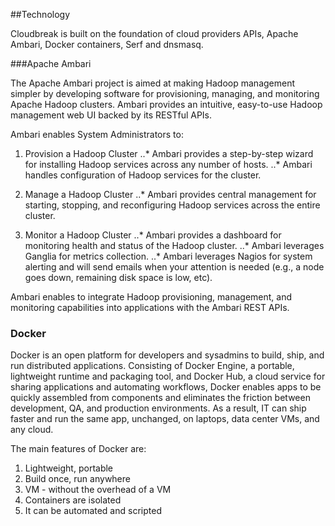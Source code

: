 ##Technology

Cloudbreak is built on the foundation of cloud providers APIs, Apache Ambari, Docker containers, Serf and dnsmasq.

###Apache Ambari

The Apache Ambari project is aimed at making Hadoop management simpler by developing software for provisioning, managing, and monitoring Apache Hadoop clusters. Ambari provides an intuitive, easy-to-use Hadoop management web UI backed by its RESTful APIs.

Ambari enables System Administrators to:

1. Provision a Hadoop Cluster
..* Ambari provides a step-by-step wizard for installing Hadoop services across any number of hosts.
..* Ambari handles configuration of Hadoop services for the cluster.

2. Manage a Hadoop Cluster
..* Ambari provides central management for starting, stopping, and reconfiguring Hadoop services across the entire cluster.

3. Monitor a Hadoop Cluster
..* Ambari provides a dashboard for monitoring health and status of the Hadoop cluster.
..* Ambari leverages Ganglia for metrics collection.
..* Ambari leverages Nagios for system alerting and will send emails when your attention is needed (e.g., a node goes down, remaining disk space is low, etc).

Ambari enables to integrate Hadoop provisioning, management, and monitoring capabilities into applications with the Ambari REST APIs.

### Docker

Docker is an open platform for developers and sysadmins to build, ship, and run distributed applications. Consisting of Docker Engine, a portable, lightweight runtime and packaging tool, and Docker Hub, a cloud service for sharing applications and automating workflows, Docker enables apps to be quickly assembled from components and eliminates the friction between development, QA, and production environments. As a result, IT can ship faster and run the same app, unchanged, on laptops, data center VMs, and any cloud.

The main features of Docker are:

1. Lightweight, portable
2. Build once, run anywhere
3. VM - without the overhead of a VM
4. Containers are isolated
5. It can be automated and scripted
